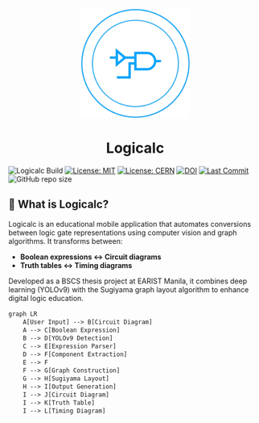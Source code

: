 <p align="center">
    <img src="assets/logicalc-logo.png" width="220" />
    <h1 align="center">Logicalc</h1>
</p>

![Logicalc Build](https://github.com/yourusername/Logicalc/actions/workflows/build.yml/badge.svg)
[![License: MIT](https://img.shields.io/badge/License-MIT-blue.svg)](LICENSE-MIT)
[![License: CERN](https://img.shields.io/badge/License-CERN_OHL_1.2-blue.svg)](LICENSE-CERN)
[![DOI](https://zenodo.org/badge/DOI/10.5281/zenodo.XXXXXX.svg)](https://doi.org/10.5281/zenodo.XXXXXX)
[![Last Commit](https://img.shields.io/github/last-commit/yourusername/Logicalc.svg?style=flat)](https://github.com/yourusername/Logicalc)
![GitHub repo size](https://img.shields.io/github/repo-size/yourusername/Logicalc?logo=git&label=Repo%20Size)

## 🧠 What is Logicalc?

Logicalc is an educational mobile application that automates conversions between logic gate representations using computer vision and graph algorithms. It transforms between:
- **Boolean expressions ↔ Circuit diagrams**
- **Truth tables ↔ Timing diagrams**

Developed as a BSCS thesis project at EARIST Manila, it combines deep learning (YOLOv9) with the Sugiyama graph layout algorithm to enhance digital logic education.

```mermaid
graph LR
    A[User Input] --> B[Circuit Diagram]
    A --> C[Boolean Expression]
    B --> D[YOLOv9 Detection]
    C --> E[Expression Parser]
    D --> F[Component Extraction]
    E --> F
    F --> G[Graph Construction]
    G --> H[Sugiyama Layout]
    H --> I[Output Generation]
    I --> J[Circuit Diagram]
    I --> K[Truth Table]
    I --> L[Timing Diagram]
